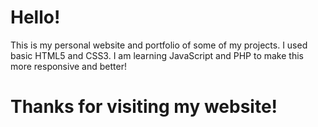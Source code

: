 Hello!
========================================
This is my personal website and portfolio of some of my projects. I used basic HTML5 and CSS3. I am learning JavaScript and PHP to make this more responsive and better!

Thanks for visiting my website!
========================================
